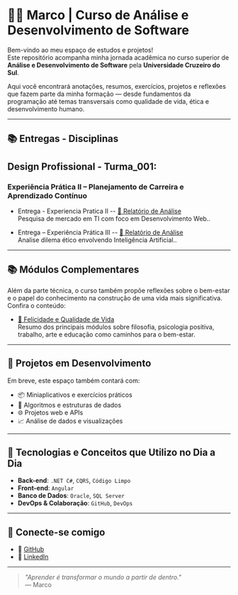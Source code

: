 # 👨‍💻 Marco | Curso de Análise e Desenvolvimento de Software

Bem-vindo ao meu espaço de estudos e projetos!  
Este repositório acompanha minha jornada acadêmica no curso superior de **Análise e Desenvolvimento de Software** pela **Universidade Cruzeiro do Sul**.

Aqui você encontrará anotações, resumos, exercícios, projetos e reflexões que fazem parte da minha formação — desde fundamentos da programação até temas transversais como qualidade de vida, ética e desenvolvimento humano.

---

## 📚 Entregas - Disciplinas


## Design Profissional - Turma_001:

### Experiência Prática II – Planejamento de Carreira e Aprendizado Contínuo

- Entrega - Experiencia Pratica II
-- [🌟 Relatório de Análise](./Entregas/Disciplina%20-%20Design%20Profissional%20-%20Turma_001/Entrega%20Pratica%20II/Relatorio%20Analise.md)  
  Pesquisa de mercado em TI com foco em Desenvolvimento Web..



- Entrega – Experiência Prática III
-- [🌟 Relatório de Análise](./Entregas/Disciplina%20-%20Design%20Profissional%20-%20Turma_001/Entrega%20Pratica%20III/Relatorio%20Analise.md)  
  Analise dilema ético envolvendo Inteligência Artificial..

---

## 📚 Módulos Complementares

Além da parte técnica, o curso também propõe reflexões sobre o bem-estar e o papel do conhecimento na construção de uma vida mais significativa. Confira o conteúdo:

- [🌟 Felicidade e Qualidade de Vida](./Compilado_Resumos/Felicidade%20e%20Qualidade%20de%20Vida.md)  
  Resumo dos principais módulos sobre filosofia, psicologia positiva, trabalho, arte e educação como caminhos para o bem-estar.

---

## 🚀 Projetos em Desenvolvimento

Em breve, este espaço também contará com:

- 📦 Miniaplicativos e exercícios práticos
- 🧠 Algoritmos e estruturas de dados
- 🌐 Projetos web e APIs
- 📈 Análise de dados e visualizações

---

## 🧰 Tecnologias e Conceitos que Utilizo no Dia a Dia

- **Back-end**: `.NET C#`, `CQRS`, `Código Limpo`
- **Front-end**: `Angular`
- **Banco de Dados**: `Oracle`, `SQL Server`
- **DevOps & Colaboração**: `GitHub`, `DevOps`


---

## 🤝 Conecte-se comigo

- 🔗 [GitHub](https://github.com/marcoandreotti/CruzeiroDoSul_UNICID?tab=readme-ov-file)  
- 💼 [LinkedIn](https://www.linkedin.com/in/marco-antonio-andreotti-3a040119/)

---


> _"Aprender é transformar o mundo a partir de dentro."_  
> — Marco

